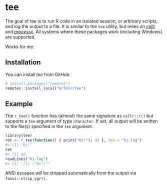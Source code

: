 
<!-- README.md is generated from README.Rmd. Please edit that file -->
tee
===

The goal of tee is to run R code in an isolated session, or arbitrary scripts, and log the output to a file. It is similar to the `tee` utility, but relies on [*callr*](https://github.com/r-lib/callr) and [*processx*](https://github.com/r-lib/processx). All systems where these packages work (including Windows) are supported.

Works for me.

Installation
------------

You can install *tee* from GitHub:

``` r
# install.packages("remotes")
remotes::install_local("krlmlr/tee")
```

Example
-------

The `r_tee()` function has (almost) the same signature as `callr::r()` but supports a `tee` argument of type `character`. If set, all output will be written to the file(s) specified in the `tee` argument.

``` r
library(tee)
ret <- r_tee(function() { print("Hi!"); 42 }, tee = "hi.log")
#> [1] "Hi!"
ret
#> [1] 42
readLines("hi.log")
#> [1] "[1] \"Hi!\""
```

ANSI escapes will be stripped automatically from the output via `fansi::strip_sgr()`.
